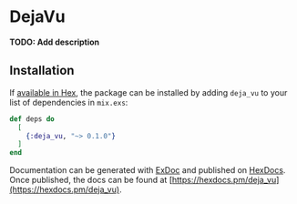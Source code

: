 # DejaVu

**TODO: Add description**

## Installation

If [available in Hex](https://hex.pm/docs/publish), the package can be installed
by adding `deja_vu` to your list of dependencies in `mix.exs`:

```elixir
def deps do
  [
    {:deja_vu, "~> 0.1.0"}
  ]
end
```

Documentation can be generated with [ExDoc](https://github.com/elixir-lang/ex_doc)
and published on [HexDocs](https://hexdocs.pm). Once published, the docs can
be found at [https://hexdocs.pm/deja_vu](https://hexdocs.pm/deja_vu).

